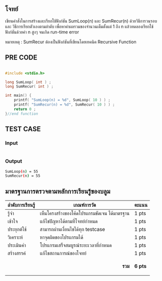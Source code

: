 ## โจทย์
เขียนคำสั่งในการสร้างและเรียกใช้ฟังก์ชัน SumLoop(n) และ SumRecur(n) ด้วยวิธีการวนรอบ และ วิธีการเรียกตัวเองตามลำดับ เพื่อหาค่าผลรวมของจำนวนเต็มตั้งแต่ 1 ถึง n แล้วทดลองเรียกใช้ฟังก์ชันด้วยค่า n สูงๆ จนเกิด run-time error

หมายเหตุ : SumRecur ต้องเป็นฟังก์ชันที่เขียนโดยเทคนิค Recursive Function

## PRE CODE
```c++

#include <stdio.h>

long SumLoop( int ) ;
long SumRecur( int ) ;

int main() {
    printf( "SumLoop(n) = %d", SumLoop( 10 ) ) ;
    printf( "SumRecur(n) = %d", SumRecur( 10 ) ) ;
    return 0 ;
}//end function
```

## TEST CASE
### Input
```bash

```
### Output
```bash
SumLoop(n) = 55
SumRecur(n) = 55
```

## มาตรฐานการตรวจตามหลักการเรียนรู้ของบลูม
| ลำดับการเรียนรู้ | เกณฑ์การวัด | คะแนน |
| -------- | -------- | -------- |
| รู้จำ | เห็นโครงสร้างของโค้ดโปรแกรมชัดเจน ได้มาตรฐาน | 1 pts |
| เข้าใจ | แก้ไขปัญหาได้ตามที่โจทย์กำหนด | 1 pts |
| ประยุกต์ใช้ | สามารถผ่านเงื่อนไขได้ทุก testcase | 1 pts |
| วิเคราะห์ | หาจุดผิดของโปรแกรมได้ | 1 pts |
| ประเมินค่า | โปรแกรมเสร็จสมบูรณ์ระยะเวลาที่กำหนด | 1 pts |
| สร้างสรรค์ | แก้ไขสถานการณ์ของโจทย์ | 1 pts |
||<p style='text-align: right !important;'>**รวม**</p>|**6 pts**|
